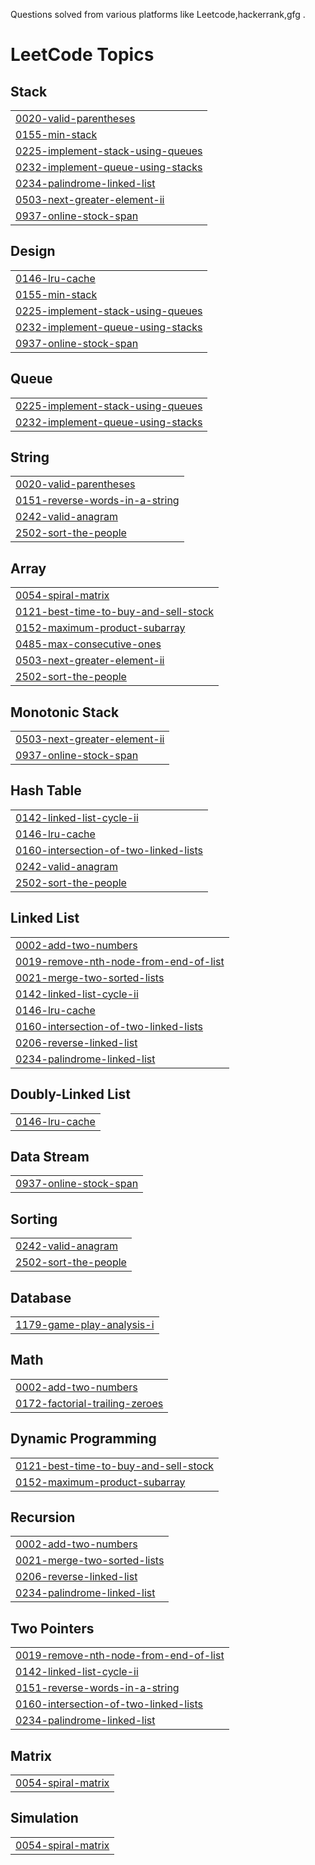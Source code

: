Questions solved from various platforms like Leetcode,hackerrank,gfg .

<!---LeetCode Topics Start-->
# LeetCode Topics
## Stack
|  |
| ------- |
| [0020-valid-parentheses](https://github.com/Sayantan-Sen-2003/LeetCode/tree/master/0020-valid-parentheses) |
| [0155-min-stack](https://github.com/Sayantan-Sen-2003/LeetCode/tree/master/0155-min-stack) |
| [0225-implement-stack-using-queues](https://github.com/Sayantan-Sen-2003/LeetCode/tree/master/0225-implement-stack-using-queues) |
| [0232-implement-queue-using-stacks](https://github.com/Sayantan-Sen-2003/LeetCode/tree/master/0232-implement-queue-using-stacks) |
| [0234-palindrome-linked-list](https://github.com/Sayantan-Sen-2003/LeetCode/tree/master/0234-palindrome-linked-list) |
| [0503-next-greater-element-ii](https://github.com/Sayantan-Sen-2003/LeetCode/tree/master/0503-next-greater-element-ii) |
| [0937-online-stock-span](https://github.com/Sayantan-Sen-2003/LeetCode/tree/master/0937-online-stock-span) |
## Design
|  |
| ------- |
| [0146-lru-cache](https://github.com/Sayantan-Sen-2003/LeetCode/tree/master/0146-lru-cache) |
| [0155-min-stack](https://github.com/Sayantan-Sen-2003/LeetCode/tree/master/0155-min-stack) |
| [0225-implement-stack-using-queues](https://github.com/Sayantan-Sen-2003/LeetCode/tree/master/0225-implement-stack-using-queues) |
| [0232-implement-queue-using-stacks](https://github.com/Sayantan-Sen-2003/LeetCode/tree/master/0232-implement-queue-using-stacks) |
| [0937-online-stock-span](https://github.com/Sayantan-Sen-2003/LeetCode/tree/master/0937-online-stock-span) |
## Queue
|  |
| ------- |
| [0225-implement-stack-using-queues](https://github.com/Sayantan-Sen-2003/LeetCode/tree/master/0225-implement-stack-using-queues) |
| [0232-implement-queue-using-stacks](https://github.com/Sayantan-Sen-2003/LeetCode/tree/master/0232-implement-queue-using-stacks) |
## String
|  |
| ------- |
| [0020-valid-parentheses](https://github.com/Sayantan-Sen-2003/LeetCode/tree/master/0020-valid-parentheses) |
| [0151-reverse-words-in-a-string](https://github.com/Sayantan-Sen-2003/LeetCode/tree/master/0151-reverse-words-in-a-string) |
| [0242-valid-anagram](https://github.com/Sayantan-Sen-2003/LeetCode/tree/master/0242-valid-anagram) |
| [2502-sort-the-people](https://github.com/Sayantan-Sen-2003/LeetCode/tree/master/2502-sort-the-people) |
## Array
|  |
| ------- |
| [0054-spiral-matrix](https://github.com/Sayantan-Sen-2003/LeetCode/tree/master/0054-spiral-matrix) |
| [0121-best-time-to-buy-and-sell-stock](https://github.com/Sayantan-Sen-2003/LeetCode/tree/master/0121-best-time-to-buy-and-sell-stock) |
| [0152-maximum-product-subarray](https://github.com/Sayantan-Sen-2003/LeetCode/tree/master/0152-maximum-product-subarray) |
| [0485-max-consecutive-ones](https://github.com/Sayantan-Sen-2003/LeetCode/tree/master/0485-max-consecutive-ones) |
| [0503-next-greater-element-ii](https://github.com/Sayantan-Sen-2003/LeetCode/tree/master/0503-next-greater-element-ii) |
| [2502-sort-the-people](https://github.com/Sayantan-Sen-2003/LeetCode/tree/master/2502-sort-the-people) |
## Monotonic Stack
|  |
| ------- |
| [0503-next-greater-element-ii](https://github.com/Sayantan-Sen-2003/LeetCode/tree/master/0503-next-greater-element-ii) |
| [0937-online-stock-span](https://github.com/Sayantan-Sen-2003/LeetCode/tree/master/0937-online-stock-span) |
## Hash Table
|  |
| ------- |
| [0142-linked-list-cycle-ii](https://github.com/Sayantan-Sen-2003/LeetCode/tree/master/0142-linked-list-cycle-ii) |
| [0146-lru-cache](https://github.com/Sayantan-Sen-2003/LeetCode/tree/master/0146-lru-cache) |
| [0160-intersection-of-two-linked-lists](https://github.com/Sayantan-Sen-2003/LeetCode/tree/master/0160-intersection-of-two-linked-lists) |
| [0242-valid-anagram](https://github.com/Sayantan-Sen-2003/LeetCode/tree/master/0242-valid-anagram) |
| [2502-sort-the-people](https://github.com/Sayantan-Sen-2003/LeetCode/tree/master/2502-sort-the-people) |
## Linked List
|  |
| ------- |
| [0002-add-two-numbers](https://github.com/Sayantan-Sen-2003/LeetCode/tree/master/0002-add-two-numbers) |
| [0019-remove-nth-node-from-end-of-list](https://github.com/Sayantan-Sen-2003/LeetCode/tree/master/0019-remove-nth-node-from-end-of-list) |
| [0021-merge-two-sorted-lists](https://github.com/Sayantan-Sen-2003/LeetCode/tree/master/0021-merge-two-sorted-lists) |
| [0142-linked-list-cycle-ii](https://github.com/Sayantan-Sen-2003/LeetCode/tree/master/0142-linked-list-cycle-ii) |
| [0146-lru-cache](https://github.com/Sayantan-Sen-2003/LeetCode/tree/master/0146-lru-cache) |
| [0160-intersection-of-two-linked-lists](https://github.com/Sayantan-Sen-2003/LeetCode/tree/master/0160-intersection-of-two-linked-lists) |
| [0206-reverse-linked-list](https://github.com/Sayantan-Sen-2003/LeetCode/tree/master/0206-reverse-linked-list) |
| [0234-palindrome-linked-list](https://github.com/Sayantan-Sen-2003/LeetCode/tree/master/0234-palindrome-linked-list) |
## Doubly-Linked List
|  |
| ------- |
| [0146-lru-cache](https://github.com/Sayantan-Sen-2003/LeetCode/tree/master/0146-lru-cache) |
## Data Stream
|  |
| ------- |
| [0937-online-stock-span](https://github.com/Sayantan-Sen-2003/LeetCode/tree/master/0937-online-stock-span) |
## Sorting
|  |
| ------- |
| [0242-valid-anagram](https://github.com/Sayantan-Sen-2003/LeetCode/tree/master/0242-valid-anagram) |
| [2502-sort-the-people](https://github.com/Sayantan-Sen-2003/LeetCode/tree/master/2502-sort-the-people) |
## Database
|  |
| ------- |
| [1179-game-play-analysis-i](https://github.com/Sayantan-Sen-2003/LeetCode/tree/master/1179-game-play-analysis-i) |
## Math
|  |
| ------- |
| [0002-add-two-numbers](https://github.com/Sayantan-Sen-2003/LeetCode/tree/master/0002-add-two-numbers) |
| [0172-factorial-trailing-zeroes](https://github.com/Sayantan-Sen-2003/LeetCode/tree/master/0172-factorial-trailing-zeroes) |
## Dynamic Programming
|  |
| ------- |
| [0121-best-time-to-buy-and-sell-stock](https://github.com/Sayantan-Sen-2003/LeetCode/tree/master/0121-best-time-to-buy-and-sell-stock) |
| [0152-maximum-product-subarray](https://github.com/Sayantan-Sen-2003/LeetCode/tree/master/0152-maximum-product-subarray) |
## Recursion
|  |
| ------- |
| [0002-add-two-numbers](https://github.com/Sayantan-Sen-2003/LeetCode/tree/master/0002-add-two-numbers) |
| [0021-merge-two-sorted-lists](https://github.com/Sayantan-Sen-2003/LeetCode/tree/master/0021-merge-two-sorted-lists) |
| [0206-reverse-linked-list](https://github.com/Sayantan-Sen-2003/LeetCode/tree/master/0206-reverse-linked-list) |
| [0234-palindrome-linked-list](https://github.com/Sayantan-Sen-2003/LeetCode/tree/master/0234-palindrome-linked-list) |
## Two Pointers
|  |
| ------- |
| [0019-remove-nth-node-from-end-of-list](https://github.com/Sayantan-Sen-2003/LeetCode/tree/master/0019-remove-nth-node-from-end-of-list) |
| [0142-linked-list-cycle-ii](https://github.com/Sayantan-Sen-2003/LeetCode/tree/master/0142-linked-list-cycle-ii) |
| [0151-reverse-words-in-a-string](https://github.com/Sayantan-Sen-2003/LeetCode/tree/master/0151-reverse-words-in-a-string) |
| [0160-intersection-of-two-linked-lists](https://github.com/Sayantan-Sen-2003/LeetCode/tree/master/0160-intersection-of-two-linked-lists) |
| [0234-palindrome-linked-list](https://github.com/Sayantan-Sen-2003/LeetCode/tree/master/0234-palindrome-linked-list) |
## Matrix
|  |
| ------- |
| [0054-spiral-matrix](https://github.com/Sayantan-Sen-2003/LeetCode/tree/master/0054-spiral-matrix) |
## Simulation
|  |
| ------- |
| [0054-spiral-matrix](https://github.com/Sayantan-Sen-2003/LeetCode/tree/master/0054-spiral-matrix) |
<!---LeetCode Topics End-->
